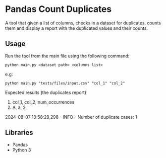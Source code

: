 # Pandas Count Duplicates

A tool that given a list of columns, checks in a dataset for duplicates, counts them and display a report with the duplicated values and their counts.

## Usage

Run the tool from the main file using the following command:
```
python main.py <dataset path> <columns list>
```

e.g:
```
python main.py "tests/files/input.csv" "col_1" "col_2"
```

Expected results (the duplicates report): 

  1. col_1, col_2, num_occurrences
  2. A, a, 2


2024-08-07 10:58:29,298 - INFO - Number of duplicate cases: 1

## Libraries 
- Pandas
- Python 3
